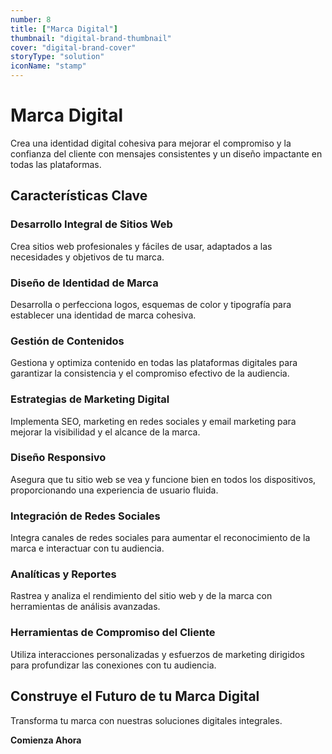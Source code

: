 ```yaml
---
number: 8
title: ["Marca Digital"]
thumbnail: "digital-brand-thumbnail"
cover: "digital-brand-cover"
storyType: "solution"
iconName: "stamp"
---
```


# Marca Digital

Crea una identidad digital cohesiva para mejorar el compromiso y la confianza del cliente con mensajes consistentes y un diseño impactante en todas las plataformas.

## Características Clave

### Desarrollo Integral de Sitios Web

Crea sitios web profesionales y fáciles de usar, adaptados a las necesidades y objetivos de tu marca.

### Diseño de Identidad de Marca

Desarrolla o perfecciona logos, esquemas de color y tipografía para establecer una identidad de marca cohesiva.

### Gestión de Contenidos

Gestiona y optimiza contenido en todas las plataformas digitales para garantizar la consistencia y el compromiso efectivo de la audiencia.

### Estrategias de Marketing Digital

Implementa SEO, marketing en redes sociales y email marketing para mejorar la visibilidad y el alcance de la marca.

### Diseño Responsivo

Asegura que tu sitio web se vea y funcione bien en todos los dispositivos, proporcionando una experiencia de usuario fluida.

### Integración de Redes Sociales

Integra canales de redes sociales para aumentar el reconocimiento de la marca e interactuar con tu audiencia.

### Analíticas y Reportes

Rastrea y analiza el rendimiento del sitio web y de la marca con herramientas de análisis avanzadas.

### Herramientas de Compromiso del Cliente

Utiliza interacciones personalizadas y esfuerzos de marketing dirigidos para profundizar las conexiones con tu audiencia.

## Construye el Futuro de tu Marca Digital

Transforma tu marca con nuestras soluciones digitales integrales.

**Comienza Ahora**
